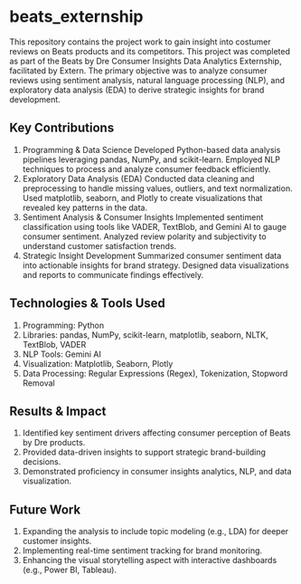 # beats_externship
This repository contains the project work to gain insight into costumer reviews on Beats products and its competitors. This project was completed as part of the Beats by Dre Consumer Insights Data Analytics Externship, facilitated by Extern. The primary objective was to analyze consumer reviews using sentiment analysis, natural language processing (NLP), and exploratory data analysis (EDA) to derive strategic insights for brand development.

## Key Contributions
1.  Programming & Data Science
	Developed Python-based data analysis pipelines leveraging pandas, NumPy, and scikit-learn.
	Employed NLP techniques to process and analyze consumer feedback efficiently.
2.  Exploratory Data Analysis (EDA)
	Conducted data cleaning and preprocessing to handle missing values, outliers, and text normalization.
	Used matplotlib, seaborn, and Plotly to create visualizations that revealed key patterns in the data.
3.  Sentiment Analysis & Consumer Insights
	Implemented sentiment classification using tools like VADER, TextBlob, and Gemini AI to gauge consumer sentiment.
	Analyzed review polarity and subjectivity to understand customer satisfaction trends.
4.  Strategic Insight Development
	Summarized consumer sentiment data into actionable insights for brand strategy.
	Designed data visualizations and reports to communicate findings effectively.


## Technologies & Tools Used
1. Programming: Python
2. Libraries: pandas, NumPy, scikit-learn, matplotlib, seaborn, NLTK, TextBlob, VADER
3. NLP Tools: Gemini AI
4. Visualization: Matplotlib, Seaborn, Plotly
5. Data Processing: Regular Expressions (Regex), Tokenization, Stopword Removal

## Results & Impact

1. Identified key sentiment drivers affecting consumer perception of Beats by Dre products.
2. Provided data-driven insights to support strategic brand-building decisions.
3. Demonstrated proficiency in consumer insights analytics, NLP, and data visualization.

## Future Work
1. Expanding the analysis to include topic modeling (e.g., LDA) for deeper customer insights.
2. Implementing real-time sentiment tracking for brand monitoring.
3. Enhancing the visual storytelling aspect with interactive dashboards (e.g., Power BI, Tableau).


